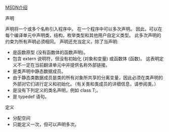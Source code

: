 [MSDN介绍](https://msdn.microsoft.com/zh-cn/library/0e5kx78b.aspx)

声明

声明将一个或多个名称引入程序中。 在一个程序中可以多次声明。 因此，可以在每个编译单元中声明类，结构，枚举类型和其他用户自定义类型。 此多次声明的约束为所有声明必须相同。 声明还充当定义，除了当声明:

*	是函数原型 (没有函数体的函数声明)。
* 包含 extern 说明符，但没有初始化 (对象和变量) 或函数体 (函数)。 这表明定义不一定在当前翻译单元中并提供名称外部链接。
*	是类声明中静态数据成员。
*	由于静态类数据成员是类的所有对象所共享的分离变量，因此必须在类声明的外部对它们进行定义和初始化。（有关类和类成员的详细信息，请参阅类。）
*	是没有下列定义的类名声明，例如 class T;。
*	是 typedef 语句。

定义

* 分配空间
* 只能定义一次，但可以声明多次。